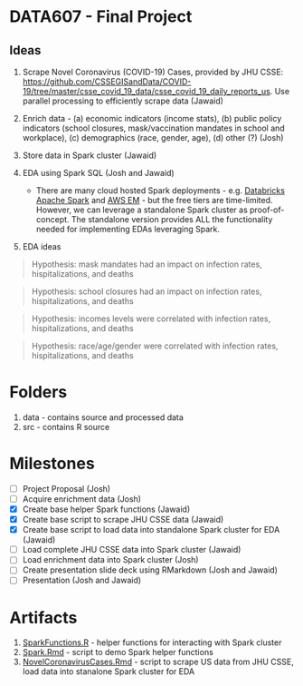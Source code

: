 # DATA607 - Final Project

## Ideas

1. Scrape Novel Coronavirus (COVID-19) Cases, provided by JHU CSSE: https://github.com/CSSEGISandData/COVID-19/tree/master/csse_covid_19_data/csse_covid_19_daily_reports_us. Use parallel processing to efficiently scrape data (Jawaid)
2. Enrich data - (a) economic indicators (income stats), (b) public policy indicators (school closures, mask/vaccination mandates in school and workplace), (c) demographics (race, gender, age), (d) other (?) (Josh)


3. Store data in Spark cluster (Jawaid)
4. EDA using Spark SQL (Josh and Jawaid)
   - There are many cloud hosted Spark deployments - e.g. [Databricks Apache Spark](https://www.databricks.com/spark/about) and [AWS EM](https://aws.amazon.com/emr/features/spark/) - but the free tiers are time-limited. However, we can leverage a standalone Spark cluster as proof-of-concept. The standalone version provides ALL the functionality needed for implementing EDAs leveraging Spark.
6. EDA ideas
  > Hypothesis: mask mandates had an impact on infection rates, hispitalizations, and deaths
  
  > Hypothesis: school closures had an impact on infection rates, hispitalizations, and deaths
  
  > Hypothesis: incomes levels were correlated with infection rates, hispitalizations, and deaths
  
  > Hypothesis: race/age/gender were correlated with infection rates, hispitalizations, and deaths

# Folders
1. data - contains source and processed data
2. src - contains R source

# Milestones

- [ ] Project Proposal (Josh)
- [ ] Acquire enrichment data (Josh)
- [X] Create base helper Spark functions (Jawaid)
- [X] Create base script to scrape JHU CSSE data (Jawaid)
- [X] Create base script to load data into standalone Spark cluster for EDA (Jawaid)
- [ ] Load complete JHU CSSE data into Spark cluster (Jawaid)
- [ ] Load enrichment data into Spark cluster (Josh)
- [ ] Create presentation slide deck using RMarkdown (Josh and Jawaid)
- [ ] Presentation (Josh and Jawaid)

# Artifacts

1. [SparkFunctions.R](https://github.com/himalayahall/DATA607-FINALPROJECT/blob/14f6228fd54b89c72e8ec2ecded07e83998c2912/SparkFunctions.R) - helper functions for interacting with Spark cluster
2. [Spark.Rmd](https://github.com/himalayahall/DATA607-FINALPROJECT/blob/14f6228fd54b89c72e8ec2ecded07e83998c2912/Spark.Rmd) - script to demo Spark helper functions
3. [NovelCoronavirusCases.Rmd](https://github.com/himalayahall/DATA607-FINALPROJECT/blob/14f6228fd54b89c72e8ec2ecded07e83998c2912/NovelCoronavirusCases.Rmd) - script to scrape US data from JHU CSSE, load data into stanalone Spark cluster for EDA
